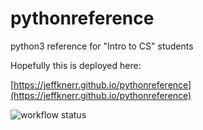 # pythonreference
python3 reference for "Intro to CS" students

Hopefully this is deployed here: 

[https://jeffknerr.github.io/pythonreference](https://jeffknerr.github.io/pythonreference)

![workflow status](https://github.com/jeffknerr/pythonreference/actions/workflows/blank.yml/badge.svg)
